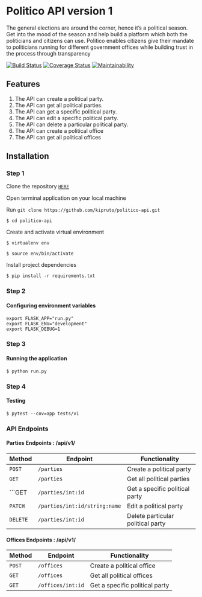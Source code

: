 # Politico API version 1

The general elections are around the corner, hence it’s a political season. Get into the mood of
the season and help build a platform which both the politicians and citizens can use.
Politico enables citizens give their mandate to politicians running for different government offices
while building trust in the process through transparency

[![Build Status](https://travis-ci.com/kipruto/politico-api-v1.svg?branch=develop)](https://travis-ci.com/kipruto/politico-api-v1) [![Coverage Status](https://coveralls.io/repos/github/kipruto/politico-api-v1/badge.svg?branch=develop)](https://coveralls.io/github/kipruto/politico-api-v1?branch=develop) [![Maintainability](https://api.codeclimate.com/v1/badges/3f1a8deeeeab4a8fa0f4/maintainability)](https://codeclimate.com/github/kipruto/politico-api-v1/maintainability)

## Features

1. The API can create a political party.
2. The API can get all political parties.
3. The API can get a specific political party.
4. The API can edit a specific political party.
5. The API can delete a particular political party.
6. The API can create a political office
7. The API can get all political offices


## Installation

### Step 1

Clone the repository [```HERE```](https://github.com/kipruto/politico-api)

Open terminal application on your local machine

Run ``` git clone https://github.com/kipruto/politico-api.git ```

```$ cd politico-api```

Create and activate virtual environment

```$ virtualenv env```

```$ source env/bin/activate```

Install project dependencies 

```$ pip install -r requirements.txt```

### Step 2

#### Configuring environment variables 

```
export FLASK_APP="run.py"
export FLASK_ENV="development"
export FLASK_DEBUG=1
```

### Step 3

#### Running the application

```$ python run.py```

### Step 4

#### Testing

```$ pytest --cov=app tests/v1```

### API Endpoints

#### Parties Endpoints : /api/v1/

Method | Endpoint | Functionality
--- | --- | ---
```POST``` | ```/parties``` | Create a political party
```GET``` | ```/parties``` | Get all political parties
```GET | ```/parties/int:id``` | Get a specific political party
```PATCH``` | ```/parties/int:id/string:name``` | Edit a political party
```DELETE``` | ```/parties/int:id``` | Delete particular political party

#### Offices Endpoints : /api/v1/

Method | Endpoint | Functionality
--- | --- | ---
```POST``` | ```/offices``` | Create a political office
```GET``` | ```/offices``` | Get all political offices
```GET``` | ```/offices/int:id``` | Get a specific political party